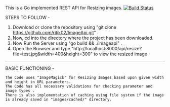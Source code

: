 This is a Go implemented REST API for Resizing images. [![Build Status](https://travis-ci.com/ritik02/ImageApi.svg?branch=master)](https://travis-ci.com/ritik02/ImageApi)

STEPS TO FOLLOW -

  1) Download or clone the repository using "git clone https://github.com/ritik02/ImageApi.git" .
  2) Now, cd into the directory where the project has been downloaded.
  3) Now Run the Server using "go build && ./imageapi" .
  4) Open the Browser and type "http://localhost:8000/api/resize?file=test.jpg&width=400&height=300"  to view the resized image


---------------------------

BASIC FUNCTIONING -

    The Code uses "ImageMagick" for Resizing Images based upon given width and height in URL parameters.
    The Code has all necessary validations for checking parameter and image types .
    There is also implementation of caching using file system if the image is already saved in "images/cached/" directory.
